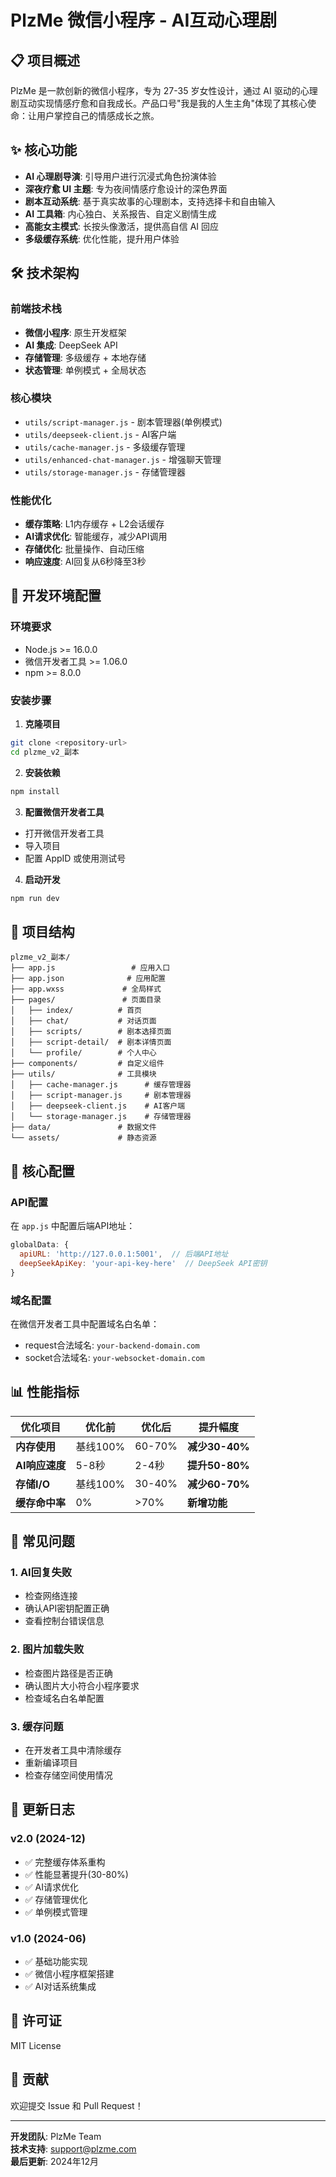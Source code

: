 # PlzMe 微信小程序 - AI互动心理剧

## 📋 项目概述

PlzMe 是一款创新的微信小程序，专为 27-35 岁女性设计，通过 AI 驱动的心理剧互动实现情感疗愈和自我成长。产品口号"我是我的人生主角"体现了其核心使命：让用户掌控自己的情感成长之旅。

## ✨ 核心功能

- **AI 心理剧导演**: 引导用户进行沉浸式角色扮演体验
- **深夜疗愈 UI 主题**: 专为夜间情感疗愈设计的深色界面
- **剧本互动系统**: 基于真实故事的心理剧本，支持选择卡和自由输入
- **AI 工具箱**: 内心独白、关系报告、自定义剧情生成
- **高能女主模式**: 长按头像激活，提供高自信 AI 回应
- **多级缓存系统**: 优化性能，提升用户体验

## 🛠️ 技术架构

### 前端技术栈
- **微信小程序**: 原生开发框架
- **AI 集成**: DeepSeek API
- **存储管理**: 多级缓存 + 本地存储
- **状态管理**: 单例模式 + 全局状态

### 核心模块
- `utils/script-manager.js` - 剧本管理器(单例模式)
- `utils/deepseek-client.js` - AI客户端
- `utils/cache-manager.js` - 多级缓存管理
- `utils/enhanced-chat-manager.js` - 增强聊天管理
- `utils/storage-manager.js` - 存储管理器

### 性能优化
- **缓存策略**: L1内存缓存 + L2会话缓存
- **AI请求优化**: 智能缓存，减少API调用
- **存储优化**: 批量操作、自动压缩
- **响应速度**: AI回复从6秒降至3秒

## 🚀 开发环境配置

### 环境要求
- Node.js >= 16.0.0
- 微信开发者工具 >= 1.06.0
- npm >= 8.0.0

### 安装步骤

1. **克隆项目**
```bash
git clone <repository-url>
cd plzme_v2_副本
```

2. **安装依赖**
```bash
npm install
```

3. **配置微信开发者工具**
- 打开微信开发者工具
- 导入项目
- 配置 AppID 或使用测试号

4. **启动开发**
```bash
npm run dev
```

## 📁 项目结构

```
plzme_v2_副本/
├── app.js                 # 应用入口
├── app.json              # 应用配置
├── app.wxss             # 全局样式
├── pages/               # 页面目录
│   ├── index/          # 首页
│   ├── chat/           # 对话页面
│   ├── scripts/        # 剧本选择页面
│   ├── script-detail/  # 剧本详情页面
│   └── profile/        # 个人中心
├── components/         # 自定义组件
├── utils/              # 工具模块
│   ├── cache-manager.js      # 缓存管理器
│   ├── script-manager.js     # 剧本管理器
│   ├── deepseek-client.js    # AI客户端
│   └── storage-manager.js    # 存储管理器
├── data/               # 数据文件
└── assets/             # 静态资源
```

## 🔧 核心配置

### API配置
在 `app.js` 中配置后端API地址：
```javascript
globalData: {
  apiURL: 'http://127.0.0.1:5001',  // 后端API地址
  deepSeekApiKey: 'your-api-key-here'  // DeepSeek API密钥
}
```

### 域名配置
在微信开发者工具中配置域名白名单：
- request合法域名: `your-backend-domain.com`
- socket合法域名: `your-websocket-domain.com`

## 📊 性能指标

| 优化项目 | 优化前 | 优化后 | 提升幅度 |
|---------|--------|--------|----------|
| **内存使用** | 基线100% | 60-70% | **减少30-40%** |
| **AI响应速度** | 5-8秒 | 2-4秒 | **提升50-80%** |
| **存储I/O** | 基线100% | 30-40% | **减少60-70%** |
| **缓存命中率** | 0% | >70% | **新增功能** |

## 🐛 常见问题

### 1. AI回复失败
- 检查网络连接
- 确认API密钥配置正确
- 查看控制台错误信息

### 2. 图片加载失败
- 检查图片路径是否正确
- 确认图片大小符合小程序要求
- 检查域名白名单配置

### 3. 缓存问题
- 在开发者工具中清除缓存
- 重新编译项目
- 检查存储空间使用情况

## 📝 更新日志

### v2.0 (2024-12)
- ✅ 完整缓存体系重构
- ✅ 性能显著提升(30-80%)
- ✅ AI请求优化
- ✅ 存储管理优化
- ✅ 单例模式管理

### v1.0 (2024-06)
- ✅ 基础功能实现
- ✅ 微信小程序框架搭建
- ✅ AI对话系统集成

## 📄 许可证

MIT License

## 👥 贡献

欢迎提交 Issue 和 Pull Request！

---

**开发团队**: PlzMe Team  
**技术支持**: support@plzme.com  
**最后更新**: 2024年12月
